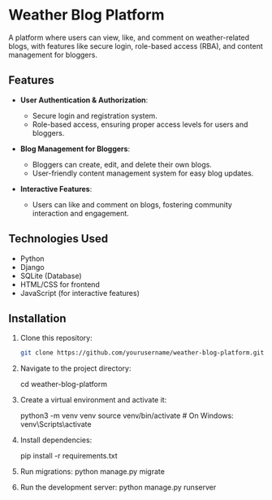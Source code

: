 # Weather Blog Platform

A platform where users can view, like, and comment on weather-related blogs, with features like secure login, role-based access (RBA), and content management for bloggers.

## Features

- **User Authentication & Authorization**: 
  - Secure login and registration system.
  - Role-based access, ensuring proper access levels for users and bloggers.
  
- **Blog Management for Bloggers**:
  - Bloggers can create, edit, and delete their own blogs.
  - User-friendly content management system for easy blog updates.

- **Interactive Features**:
  - Users can like and comment on blogs, fostering community interaction and engagement.

## Technologies Used

- Python
- Django
- SQLite (Database)
- HTML/CSS for frontend
- JavaScript (for interactive features)
  
## Installation

1. Clone this repository:
   ```bash
   git clone https://github.com/yourusername/weather-blog-platform.git

2. Navigate to the project directory:

    cd weather-blog-platform

3. Create a virtual environment and activate it:

    python3 -m venv venv
    source venv/bin/activate  # On Windows: venv\Scripts\activate

4. Install dependencies:

    pip install -r requirements.txt

5. Run migrations:
    python manage.py migrate

6. Run the development server:
    python manage.py runserver